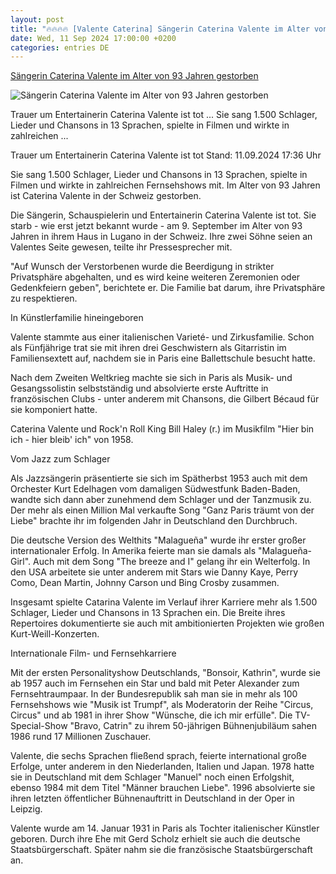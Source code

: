 ```yaml
---
layout: post
title: "🔥🔥🔥🔥 [Valente Caterina] Sängerin Caterina Valente im Alter von 93 Jahren gestorben"
date: Wed, 11 Sep 2024 17:00:00 +0200
categories: entries DE
---
```

[Sängerin Caterina Valente im Alter von 93 Jahren gestorben](https://www.tagesschau.de/ausland/europa/caterina-valente-100.html)

![Sängerin Caterina Valente im Alter von 93 Jahren gestorben](https://images.tagesschau.de/image/8497fc83-1b70-4ead-84d7-5af4905107a1/AAABkeGA3CI/AAABkZLhkrw/16x9-1280/valente-100.jpg)

Trauer um Entertainerin Caterina Valente ist tot ... Sie sang 1.500 Schlager, Lieder und Chansons in 13 Sprachen, spielte in Filmen und wirkte in zahlreichen ...

Trauer um Entertainerin Caterina Valente ist tot Stand: 11.09.2024 17:36 Uhr

Sie sang 1.500 Schlager, Lieder und Chansons in 13 Sprachen, spielte in Filmen und wirkte in zahlreichen Fernsehshows mit. Im Alter von 93 Jahren ist Caterina Valente in der Schweiz gestorben.

Die Sängerin, Schauspielerin und Entertainerin Caterina Valente ist tot. Sie starb - wie erst jetzt bekannt wurde - am 9. September im Alter von 93 Jahren in ihrem Haus in Lugano in der Schweiz. Ihre zwei Söhne seien an Valentes Seite gewesen, teilte ihr Pressesprecher mit.

"Auf Wunsch der Verstorbenen wurde die Beerdigung in strikter Privatsphäre abgehalten, und es wird keine weiteren Zeremonien oder Gedenkfeiern geben", berichtete er. Die Familie bat darum, ihre Privatsphäre zu respektieren.

In Künstlerfamilie hineingeboren

Valente stammte aus einer italienischen Varieté- und Zirkusfamilie. Schon als Fünfjährige trat sie mit ihren drei Geschwistern als Gitarristin im Familiensextett auf, nachdem sie in Paris eine Ballettschule besucht hatte.

Nach dem Zweiten Weltkrieg machte sie sich in Paris als Musik- und Gesangssolistin selbstständig und absolvierte erste Auftritte in französischen Clubs - unter anderem mit Chansons, die Gilbert Bécaud für sie komponiert hatte.

Caterina Valente und Rock'n Roll King Bill Haley (r.) im Musikfilm "Hier bin ich - hier bleib' ich" von 1958.

Vom Jazz zum Schlager

Als Jazzsängerin präsentierte sie sich im Spätherbst 1953 auch mit dem Orchester Kurt Edelhagen vom damaligen Südwestfunk Baden-Baden, wandte sich dann aber zunehmend dem Schlager und der Tanzmusik zu. Der mehr als einen Million Mal verkaufte Song "Ganz Paris träumt von der Liebe" brachte ihr im folgenden Jahr in Deutschland den Durchbruch.

Die deutsche Version des Welthits "Malagueña" wurde ihr erster großer internationaler Erfolg. In Amerika feierte man sie damals als "Malagueña-Girl". Auch mit dem Song "The breeze and I" gelang ihr ein Welterfolg. In den USA arbeitete sie unter anderem mit Stars wie Danny Kaye, Perry Como, Dean Martin, Johnny Carson und Bing Crosby zusammen.

Insgesamt spielte Catarina Valente im Verlauf ihrer Karriere mehr als 1.500 Schlager, Lieder und Chansons in 13 Sprachen ein. Die Breite ihres Repertoires dokumentierte sie auch mit ambitionierten Projekten wie großen Kurt-Weill-Konzerten.

Internationale Film- und Fernsehkarriere

Mit der ersten Personalityshow Deutschlands, "Bonsoir, Kathrin", wurde sie ab 1957 auch im Fernsehen ein Star und bald mit Peter Alexander zum Fernsehtraumpaar. In der Bundesrepublik sah man sie in mehr als 100 Fernsehshows wie "Musik ist Trumpf", als Moderatorin der Reihe "Circus, Circus" und ab 1981 in ihrer Show "Wünsche, die ich mir erfülle". Die TV-Special-Show "Bravo, Catrin" zu ihrem 50-jährigen Bühnenjubiläum sahen 1986 rund 17 Millionen Zuschauer.

Valente, die sechs Sprachen fließend sprach, feierte international große Erfolge, unter anderem in den Niederlanden, Italien und Japan. 1978 hatte sie in Deutschland mit dem Schlager "Manuel" noch einen Erfolgshit, ebenso 1984 mit dem Titel "Männer brauchen Liebe". 1996 absolvierte sie ihren letzten öffentlicher Bühnenauftritt in Deutschland in der Oper in Leipzig.

Valente wurde am 14. Januar 1931 in Paris als Tochter italienischer Künstler geboren. Durch ihre Ehe mit Gerd Scholz erhielt sie auch die deutsche Staatsbürgerschaft. Später nahm sie die französische Staatsbürgerschaft an.

